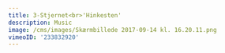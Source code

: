 ```yaml
---
title: 3-Stjernet<br>'Hinkesten'
description: Music
image: /cms/images/Skærmbillede 2017-09-14 kl. 16.20.11.png
vimeoID: '233832920'
---
```





